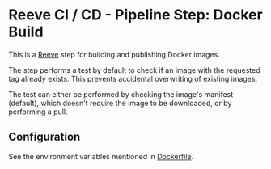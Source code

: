 # Reeve CI / CD - Pipeline Step: Docker Build

This is a [Reeve](https://github.com/reeveci/reeve) step for building and publishing Docker images.

The step performs a test by default to check if an image with the requested tag already exists.
This prevents accidental overwriting of existing images.

The test can either be performed by checking the image's manifest (default), which doesn't require the image to be downloaded, or by performing a pull.

## Configuration

See the environment variables mentioned in [Dockerfile](Dockerfile).
